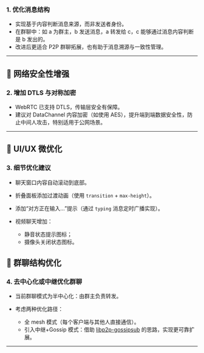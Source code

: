 ### 1. **优化消息结构**

* 实现基于内容判断消息来源，而非发送者身份。
* 在群聊中：如 a 为群主，b 发送消息，a 转发给 c，c 能够通过消息内容判断是 b 发出的。
* 改进后更适合 P2P 群聊拓展，也有助于消息溯源与一致性管理。

---

## 🔐 网络安全性增强

### 2. **增加 DTLS 与对称加密**

* WebRTC 已支持 DTLS，传输层安全有保障。
* 建议对 DataChannel 内容加密（如使用 AES），提升端到端数据安全性，防止中间人攻击，特别适用于公网场景。

---

## 🎨 UI/UX 微优化

### 3. **细节优化建议**

* 聊天窗口内容自动滚动到底部。
* 折叠面板添加过渡动画（使用 `transition` + `max-height`）。
* 添加“对方正在输入...”提示（通过 `typing` 消息定时广播实现）。
* 视频聊天增加：

    * 静音状态提示图标；
    * 摄像头关闭状态图标。


## 💬 群聊结构优化

### 4. **去中心化或中继优化群聊**

* 当前群聊模式为半中心化：由群主负责转发。
* 考虑两种优化路径：

    * 全 mesh 模式（每个客户端与其他人直接通信）。
    * 引入中继+Gossip 模式：借助 [libp2p-gossipsub](https://docs.libp2p.io/concepts/pubsub/gossipsub/) 的思路，实现更可靠扩展。

---
